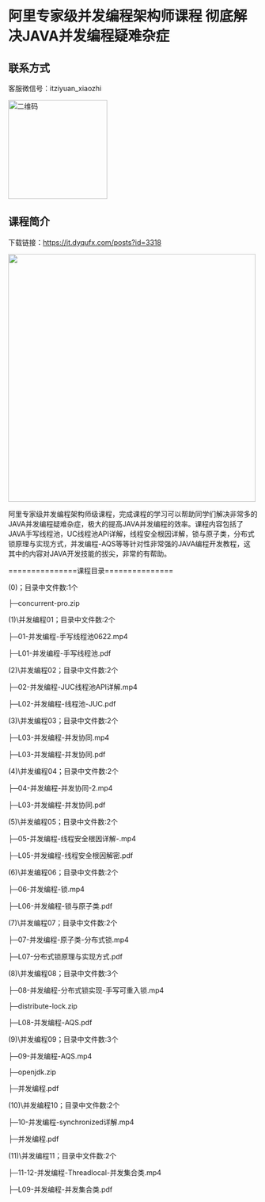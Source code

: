 # 阿里专家级并发编程架构师课程 彻底解决JAVA并发编程疑难杂症

## 联系方式

客服微信号：itziyuan_xiaozhi

<img src="https://ziyuanyun.oss-cn-guangzhou.aliyuncs.com/common/20240614073449/666b82192834a.jpg" width="200" height="200" alt="二维码">

## 课程简介

下载链接：https://it.dyqufx.com/posts?id=3318

<img src="https://ziyuanyun.oss-cn-guangzhou.aliyuncs.com/yun/20240515185122/664493aa24c43.jpg" width="500" alt="">

  

 阿里专家级并发编程架构师级课程，完成课程的学习可以帮助同学们解决非常多的JAVA并发编程疑难杂症，极大的提高JAVA并发编程的效率。课程内容包括了JAVA手写线程池，UC线程池API详解，线程安全根因详解，锁与原子类，分布式锁原理与实现方式，并发编程-AQS等等针对性非常强的JAVA编程开发教程，这其中的内容对JAVA开发技能的拔尖，非常的有帮助。

 ===============课程目录===============

 (0)；目录中文件数:1个

 ├─concurrent-pro.zip

 (1)\并发编程01；目录中文件数:2个

 ├─01-并发编程-手写线程池0622.mp4

 ├─L01-并发编程-手写线程池.pdf

 (2)\并发编程02；目录中文件数:2个

 ├─02-并发编程-JUC线程池API详解.mp4

 ├─L02-并发编程-线程池-JUC.pdf

 (3)\并发编程03；目录中文件数:2个

 ├─L03-并发编程-并发协同.mp4

 ├─L03-并发编程-并发协同.pdf

 (4)\并发编程04；目录中文件数:2个

 ├─04-并发编程-并发协同-2.mp4

 ├─L03-并发编程-并发协同.pdf

 (5)\并发编程05；目录中文件数:2个

 ├─05-并发编程-线程安全根因详解-.mp4

 ├─L05-并发编程-线程安全根因解密.pdf

 (6)\并发编程06；目录中文件数:2个

 ├─06-并发编程-锁.mp4

 ├─L06-并发编程-锁与原子类.pdf

 (7)\并发编程07；目录中文件数:2个

 ├─07-并发编程-原子类-分布式锁.mp4

 ├─L07-分布式锁原理与实现方式.pdf

 (8)\并发编程08；目录中文件数:3个

 ├─08-并发编程-分布式锁实现-手写可重入锁.mp4

 ├─distribute-lock.zip

 ├─L08-并发编程-AQS.pdf

 (9)\并发编程09；目录中文件数:3个

 ├─09-并发编程-AQS.mp4

 ├─openjdk.zip

 ├─并发编程.pdf

 (10)\并发编程10；目录中文件数:2个

 ├─10-并发编程-synchronized详解.mp4

 ├─并发编程.pdf

 (11)\并发编程11；目录中文件数:2个

 ├─11-12-并发编程-Threadlocal-并发集合类.mp4

 ├─L09-并发编程-并发集合类.pdf

  